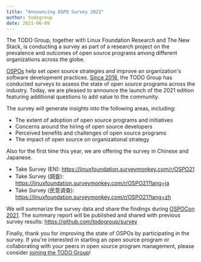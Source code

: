 ```yaml
---
title: "Announcing OSPO Survey 2021"
author: todogroup
date: 2021-06-09
---
```


The TODO Group, together with Linux Foundation Research and The New Stack, is conducting a survey as part of a research project on the prevalence and outcomes of open source programs among different organizations across the globe. 
 
[OSPOs](https://github.com/todogroup/ospodefinition.org) help set open source strategies and improve an organization's software development practices. [Since 2018](https://github.com/todogroup/survey), the TODO Group has conducted surveys to assess the state of open source programs across the industry. Today, we are pleased to announce the launch of the 2021 edition featuring additional questions to add value to the community.

The survey will generate insights into the following areas, including:
 
* The extent of adoption of open source programs and initiatives 
* Concerns around the hiring of open source developers 
* Perceived benefits and challenges of open source programs
* The impact of open source on organizational strategy

Also for the first time this year, we are offering the survey in Chinese and Japanese.

* Take Survey (EN): https://linuxfoundation.surveymonkey.com/r/OSPO21
* Take Survey (調査): https://linuxfoundation.surveymonkey.com/r/OSPO21?lang=ja
* Take Survey (民意调查): https://linuxfoundation.surveymonkey.com/r/OSPO21?lang=zh

We will summarize the survey data and share the findings during [OSPOCon 2021](https://events.linuxfoundation.org/ospocon/). The summary report will be published and shared with previous survey results: https://github.com/todogroup/survey

Finally, thank you for improving the state of OSPOs by participating in the survey. If you're interested in starting an open source program or collaborating with your peers in open source program management, please consider [joining the TODO Group](http://todogroup.org/join/)!

